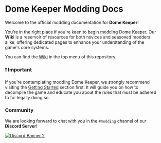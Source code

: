 # Dome Keeper Modding Docs

Welcome to the official modding documentation for **Dome Keeper**!

You're in the right place if you're keen to begin modding Dome Keeper. Our **Wiki** is a reservoir of resources for both novices and seasoned modders alike, offering dedicated pages to enhance your understanding of the game's core systems.

You can find the [Wiki](https://github.com/DomeKeeperMods/Docs/wiki) in the top menu of this repository.

### **❗ Important**
If you're contemplating modding Dome Keeper, we strongly recommend visiting the [Getting Started](https://github.com/DomeKeeperMods/Docs/wiki/Getting-Started) section first. It will guide you on how to decompile the game and educate you about the rules that must be adhered to for legally doing so.


### Community
We are looking forward to chat with you in the `#modding` channel of our **Discord Server**!

<a href="https://discord.gg/AxYpX7AaFP" target="_blank">![Discord Banner 2](https://discordapp.com/api/guilds/788519597556891678/widget.png?style=banner2)</a>

